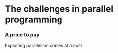 # The challenges in parallel programming

### A price to pay

Esploiting parallelism comes at a cost

